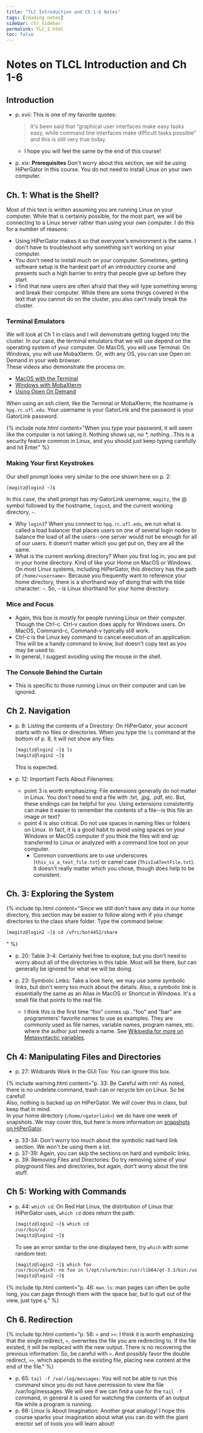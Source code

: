 ```yaml
---
title: "TLC Introduction and Ch 1-6 Notes"
tags: [reading notes]
sidebar: ctr_sidebar
permalink: TLC_1.html
toc: false
---
```


# Notes on TLCL Introduction and Ch 1-6

## Introduction

* p. xvii: This is one of my favorite quotes:
  > It's been said that “graphical user interfaces make easy tasks easy, while command line interfaces make difficult tasks possible” and this is still very true today.

  * I hope you will feel the same by the end of this course!
* p. xix: **Prerequisites** Don't worry about this section, we will be using HiPerGator in this course. You do not need to install Linux on your own computer.

## Ch. 1: What is the Shell?

Most of this text is written assuming you are running Linux on your computer. While that is certainly possible, for the most part, we will be connecting to a Linux server rather than using your own computer. I do this for a number of reasons:

* Using HiPerGator makes it so that everyone's environment is the same. I don't have to troubleshoot why something isn't working on your computer.
* You don't need to install much on your computer. Sometimes, getting software setup is the hardest part of an introductory course and presents such a high barrier to entry that people give up before they start.
* I find that new users are often afraid that they will type something wrong and break their computer. While there are some things covered in the text that you cannot do on the cluster, you also can't really break the cluster.

### Terminal Emulators
We will look at Ch 1 in class and I will demonstrate getting logged into the cluster. In our case, the terminal emulators that we will use depend on the operating system of your computer. On MacOS, you will use Terminal. On Windows, you will use MobaXterm. Or, with any OS, you can use Open on Demand in your web browser.  
These videos also demonstrate the process on:
* [MacOS with the Terminal](https://mediasite.video.ufl.edu/Mediasite/Play/0b238bfffb684fd6b7306129af63a6711d)
* [Windows with MobaXterm](https://mediasite.video.ufl.edu/Mediasite/Play/2bf4c860f19b48a593fb581018b813a11d)
* [Using Open On Demand](https://mediasite.video.ufl.edu/Mediasite/Play/8efcf534ef3c408e9238d8deeeda083a1d)

When using an ssh client, like the Terminal or MobaXterm, the hostname is `hpg.rc.ufl.edu`. Your username is your GatorLink and the password is your GatorLink password.

{% include note.html content="When you type your password, it will seem like the computer is not taking it. Nothing shows up, no *, nothing...This is a security feature common in Linux, and you should just keep typing carefully and hit Enter" %}

### Making Your first Keystrokes

Our shell prompt looks very similar to the one shown here on p. 2: 
```bash
[magitz@login3 ~]$
```
In this case, the shell prompt has my GatorLink username, `magitz`, the @ symbol followed by the hostname, `login3`, and the current working directory, `~`.

* Why `login3`? When you connect to `hpg.rc.ufl.edu`, we run what is called a load balancer that places users on one of several login nodes to balance the load of all the users--one server would not be enough for all of our users. It doesn't matter which you get put on, they are all the same.
* What is the current working directory? When you first log in, you are put in your home directory. Kind of like your Home on MacOS or Windows. On most Linux systems, including HiPerGator, this directory has the path of `/home/<username>`. Because you frequently want to reference your home directory, there is a shorthand way of doing that with the tilde character: `~`. So, `~` is Linux shorthand for your home directory.

### Mice and Focus

* Again, this box is mostly for people running Linux on their computer. Though the Ctrl-c. Ctrl-v caution does apply for Windows users. On MacOS, Command-c, Command-v typically still work.
* Ctrl-c is the Linux key command to cancel execution of an application. This will be a handy command to know, but doesn't copy text as you may be used to.
* In general, I suggest avoiding using the mouse in the shell.

### The Console Behind the Curtain

* This is specific to those running Linux on their computer and can be ignored.

## Ch 2. Navigation

* p. 8: Listing the contents of a Directory: On HiPerGator, your account starts with no files or directories. When you type the `ls` command at the bottom of p. 8, it will not show any files:

   ```bash
   [magitz@login2 ~]$ ls
   [magitz@login2 ~]$ 
   ```

   This is expected.

* p. 12: Important Facts About Filenames: 
  * point 3 is worth emphasizing: File extensions generally do not matter in Linux. You don't need to end a file with .txt, .jpg, .pdf, etc. But, these endings can be helpful for *you*. Using extensions consistently can make it easier to remember the contents of a file--is this file an image or text?
  * point 4 is also critical. Do not use spaces in naming files or folders on Linux. In fact, it is a good habit to avoid using spaces on your Windows or MacOS computer if you think the files will end up transferred to Linux or analyzed with a command line tool on your computer.
    * Common conventions are to use underscores (`this_is_a_text_file.txt`) or camel case (`ThisIsATextFile.txt`). It doesn't really matter which you chose, though does help to be consistent.

## Ch. 3: Exploring the System

{% include tip.html content="Since we still don't have any data in our home directory, this section may be easier to follow along with if you change directories to the class share folder. Type the command below:

```bash
[magitz@login2 ~]$ cd /ufrc/bot4452/share
```
" %}

* p. 20: Table 3-4: Certainly feel free to explore, but you don't need to worry about all of the directories in this table. Most will be there, but can generally be ignored for what we will be doing.

* p. 23: Symbolic Links: Take a look here, we may use some symbolic links, but don't worry too much about the details. Also, a symbolic link is essentially the same as an Alias in MacOS or Shortcut in Windows. It's a small file that points to the real file.

  * I think this is the first time "foo" comes up..."foo" and "bar" are programmers' favorite names to use as examples. They are commonly used as file names, variable names, program names, etc. where the author just needs a name. See [Wikipedia for more on Metasyntactic variables](https://en.wikipedia.org/wiki/Metasyntactic_variable).


## Ch 4: Manipulating Files and Directories

* p. 27: Wildcards Work in the GUI Too: You can ignore this box.

{% include warning.html content="p. 33: Be Careful with rm!: As noted, there is no undelete command, trash can or recycle bin on Linux. So be careful!  
Also, nothing is backed up on HiPerGator. We will cover this in class, but keep that in mind.  
In your home directory (`/home/<gatorlink>`) we do have one week of snapshots. We may cover this, but here is more information on [snapshots on HiPerGator](https://help.rc.ufl.edu/doc/Snapshots).

* p. 33-34: Don't worry too much about the symbolic nad hard link section. We won't be using them a lot.
* p. 37-39: Again, you can skip the sections on hard and symbolic links.
* p. 39: Removing Files and Directories: Do try removing some of your playground files and directories, but again, don't worry about the link stuff.

## Ch 5: Working with Commands

* p. 44: `which cd`: On Red Hat Linux, the distribution of Linux that HiPerGator uses, `which cd` does return the path:  
  ```bash
  [magitz@login2 ~]$ which cd
  /usr/bin/cd
  [magitz@login2 ~]$
  ```
  To see an error similar to the one displayed here, try `which` with some random text:
  ```bash
  [magitz@login2 ~]$ which foo
  /usr/bin/which: no foo in (/opt/slurm/bin:/usr/lib64/qt-3.3/bin:/usr/local/bin:/usr/bin:/usr/local/sbin:/usr/sbin:/bin:/opt/dell/srvadmin/bin:/home/magitz/bin)
  [magitz@login2 ~]$
  ```

{% include tip.html content="p. 46: `man ls`: man pages can often be quite long, you can page through them with the space bar, but to quit out of the view, just type `q`." %}

## Ch 6. Redirection

{% include tip.html content="p. 56: `>` and `>>`: I think it is worth emphasizing that the single redirect, `>`, overwrites the file you are redirecting to. If the file existed, it will be replaced with the new output. There is no recovering the previous information. So, be careful with `>`. And possibly favor the double redirect, `>>`, which appends to the existing file, placing new content at the end of the file." %}

* p. 65: `tail -f /var/log/messages`: You will not be able to run this command since you do not have permission to view the file /var/log/messages. We will see if we can find a use for the `tail -f` command, in general it is used for watching the contents of an output file while a program is running.
* p. 66: Linux Is About Imagination: Another great analogy! I hope this course sparks your imagination about what you can do with the giant erector set of tools you will learn about!
